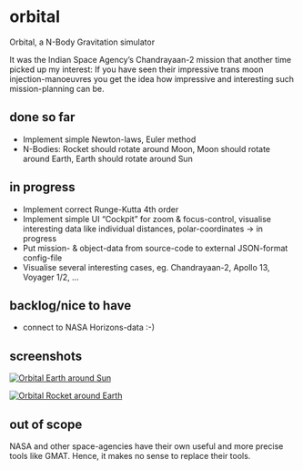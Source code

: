 # orbital
Orbital, a N-Body Gravitation simulator

It was the Indian Space Agency’s Chandrayaan-2 mission that another time picked up my interest: If you have seen their impressive trans moon injection-manoeuvres you get the idea how impressive and interesting such mission-planning can be.

## done so far
- Implement simple Newton-laws, Euler method 
- N-Bodies: Rocket should rotate around Moon, Moon should rotate around Earth, Earth should rotate around Sun

## in progress
- Implement correct Runge-Kutta 4th order
- Implement simple UI “Cockpit” for zoom & focus-control, visualise interesting data like individual distances, polar-coordinates -> in progress
- Put mission- & object-data from source-code to external JSON-format config-file
- Visualise several interesting cases, eg. Chandrayaan-2, Apollo 13, Voyager 1/2, …

## backlog/nice to have
- connect to NASA Horizons-data :-)

## screenshots
[![Orbital Earth around Sun](https://img.youtube.com/vi/Tnh3-dnT3iw/0.jpg)](https://www.youtube.com/watch?v=Tnh3-dnT3iw)

[![Orbital Rocket around Earth](https://img.youtube.com/vi/6ElpsQva-jI/0.jpg)](https://www.youtube.com/watch?v=6ElpsQva-jI)

## out of scope
NASA and other space-agencies have their own useful and more precise tools like GMAT. Hence, it makes no sense to replace their tools.
